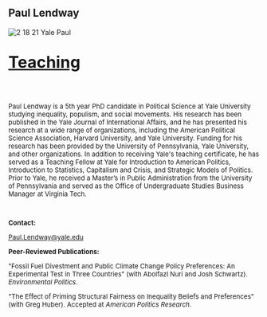 ## Paul Lendway

![2 18 21 Yale Paul](https://user-images.githubusercontent.com/78934389/108396854-54dab180-71e5-11eb-84c0-f2fff40b4dae.jpg)

<font size = "6">

**[Teaching](/Teaching.md)** 
 
 <font size = "2">

&nbsp;

 Paul Lendway is a 5th year PhD candidate in Political Science at Yale University studying inequality, populism, and social movements. His research has been published in the Yale Journal of International Affairs, and he has presented his research at a wide range of organizations, including the American Political Science Association,  Harvard University, and Yale University. Funding for his research has been provided by the University of Pennsylvania, Yale University, and other organizations. In addition to receiving Yale's teaching certificate, he has served as a Teaching Fellow at Yale for Introduction to American Politics, Introduction to Statistics, Capitalism and Crisis, and Strategic Models of Politics. Prior to Yale, he received a Master’s in Public Administration from the University of Pennsylvania and served as the Office of Undergraduate Studies Business Manager at Virginia Tech.

 &nbsp;
 
**Contact:**

Paul.Lendway@yale.edu

**Peer-Reviewed Publications:** 
 
 "Fossil Fuel Divestment and Public Climate Change Policy Preferences: An Experimental Test in Three Countries" (with Abolfazl Nuri and Josh Schwartz). _Environmental Politics_.  

 "The Effect of Priming Structural Fairness on Inequality Beliefs and Preferences" (with Greg Huber). Accepted at _American Politics Research_. 


 &nbsp;





